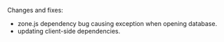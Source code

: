 Changes and fixes:
* zone.js dependency bug causing exception when opening database.
* updating client-side dependencies.
